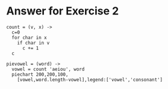 # Answer for Exercise 2

    count = (v, x) ->
      c=0
      for char in x
        if char in v
          c += 1
      c 

    pievowel = (word) ->
      vowel = count 'aeiou', word
      piechart 200,200,100,
        [vowel,word.length-vowel],legend:['vowel','consonant'] 
